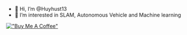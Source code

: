 - 👋 Hi, I’m @Huyhust13
- 👀 I’m interested in SLAM, Autonomous Vehicle and Machine learning

<!---
Huyhust13/Huyhust13 is a ✨ special ✨ repository because its `README.md` (this file) appears on your GitHub profile.
You can click the Preview link to take a look at your changes.
--->

[!["Buy Me A Coffee"](https://www.buymeacoffee.com/assets/img/custom_images/orange_img.png)](https://www.buymeacoffee.com/huyhust13)

